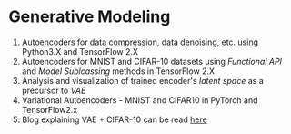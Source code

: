 # Generative Modeling

1. Autoencoders for data compression, data denoising, etc. using Python3.X and TensorFlow 2.X
2. Autoencoders for MNIST and CIFAR-10 datasets using _Functional API_ and _Model Sublcassing_ methods in TensorFlow 2.X
3. Analysis and visualization of trained encoder's _latent space_ as a precursor to _VAE_
4. Variational Autoencoders - MNIST and CIFAR10 in PyTorch and TensorFlow2.x
5. Blog explaining VAE + CIFAR-10 can be read [here](https://medium.com/@arjun.majumdar/variational-autoencoder-cifar-10-tf2-9ed1155771e1)
